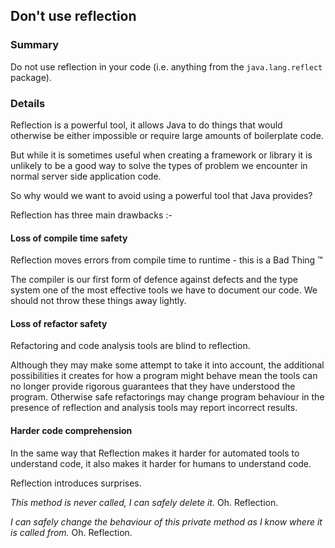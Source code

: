 ## Don't use reflection

### Summary

Do not use reflection in your code (i.e. anything from the `java.lang.reflect` package).

### Details

Reflection is a powerful tool, it allows Java to do things that would otherwise be either impossible or require large amounts of boilerplate code. 

But while it is sometimes useful when creating a framework or library it is unlikely to be a good way to solve the types of problem we encounter in normal server side application code.

So why would we want to avoid using a powerful tool that Java provides?

Reflection has three main drawbacks :-

#### Loss of compile time safety

Reflection moves errors from compile time to runtime - this is a Bad Thing &trade;

The compiler is our first form of defence against defects and the type system one of the most effective tools we have to document our code. We should not throw these things away lightly.

#### Loss of refactor safety

Refactoring and code analysis tools are blind to reflection.

Although they may make some attempt to take it into account, the additional possibilities it creates for how a program might behave mean the tools can no longer provide rigorous guarantees that they have understood the program. Otherwise safe refactorings may change program behaviour in the presence of reflection and analysis tools may report incorrect results.

#### Harder code comprehension

In the same way that Reflection makes it harder for automated tools to understand code, it also makes it harder for humans to understand code.

Reflection introduces surprises.

*This method is never called, I can safely delete it.* Oh. Reflection.

*I can safely change the behaviour of this private method as I know where it is called from.* Oh. Reflection.

